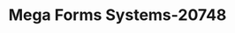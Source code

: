 ---
f_zip-code: 84065
f_state-code: UT
title: Mega Forms Systems-20748
f_phone: 801-253-0763
f_city-only: Riverton
f_address: Riverton Riverton
f_location-unique-id: '20748'
slug: mega-forms-systems-20748
updated-on: '2024-05-30T13:46:58.046Z'
created-on: '2024-05-30T13:36:59.803Z'
published-on: '2024-05-30T13:54:32.469Z'
f_city-state: cms/city/riverton-ut.md
f_company: cms/company/mega-forms-systems.md
f_state: cms/state/utah.md
layout: '[payday-loan].html'
tags: payday-loan
---